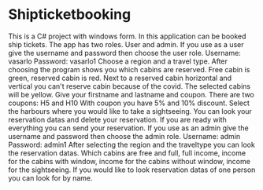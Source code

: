 # Shipticketbooking
This is a C# project with windows form.
In this application can be booked ship tickets.
The app has two roles. User and admin.
If you use as a user give the username and password then choose the user role.
Username: vasarlo
Password: vasarlo1
Choose a region and a travel type. After choosing the program shows you which cabins are reserved.
Free cabin is green, reserved cabin is red.
Next to a reserved cabin horizontal and vertical you can't reserve cabin because of the covid.
The selected cabins will be yellow.
Give your firstname and lastname and coupon. There are two coupons: H5 and H10
With coupon you have 5% and 10% discount.
Select the harbours where you would like to take a sightseeing.
You can look your reservation datas and delete your reservation.
If you are ready with everything you can send your reservation.
If you use as an admin give the username and password then choose the admin role.
Username: admin
Password: admin1
After selecting the region and the traveltype you can look the reservation datas.
Which cabins are free and full, full income, income for the cabins with window, income for the cabins without window, income for the sightseeing.
If you would like to look reservation datas of one person you can look for by name.

